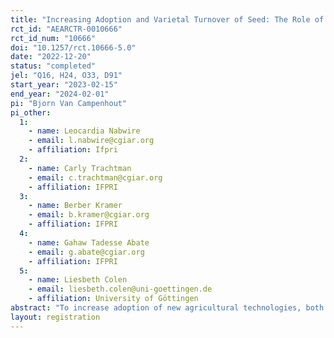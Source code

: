 ```yaml
---
title: "Increasing Adoption and Varietal Turnover of Seed: The Role of Consumer and Producer Side Interventions"
rct_id: "AEARCTR-0010666"
rct_id_num: "10666"
doi: "10.1257/rct.10666-5.0"
date: "2022-12-20"
status: "completed"
jel: "Q16, H24, O33, D91"
start_year: "2023-02-15"
end_year: "2024-02-01"
pi: "Bjorn Van Campenhout"
pi_other:
  1:
    - name: Leocardia Nabwire
    - email: l.nabwire@cgiar.org
    - affiliation: Ifpri
  2:
    - name: Carly Trachtman
    - email: c.trachtman@cgiar.org
    - affiliation: IFPRI
  3:
    - name: Berber Kramer
    - email: b.kramer@cgiar.org
    - affiliation: IFPRI
  4:
    - name: Gahaw Tadesse Abate
    - email: g.abate@cgiar.org
    - affiliation: IFPRI
  5:
    - name: Liesbeth Colen
    - email: liesbeth.colen@uni-goettingen.de
    - affiliation: University of Göttingen
abstract: "To increase adoption of new agricultural technologies, both push (supply side) and pull (demand side) factors are important. As a push factor to increase adoption of a particular technology such as an improved seed variety, some level of initial subsidy is often offered. For instance, companies may offer free trial packs of new improved seed varieties; governments may offer subsidies to increase varietal turnover. However, it is also often argued that if something was subsidized (or even free), it may not be used for the intended purpose. In this paper, we first test the effectiveness of free trial packs by testing if farmers that receive a sample of a new improved seed variety are more likely to adopt it in the future than a control group of farmers who did not get a free sample. Furthermore we test whether farmers learn differently from seed that was obtained for free than if they had to pay a (small) price for it. This questions is investigated using BDM auction—essentially a two stage pricing design—such that we can disentangle the selection effect, whereby farmers that are prepared to pay a price are likely to be more motivated to learn from it for subsequent adoption decisions, and the sunk cost effect, where a product that has a price attached to it is valued more. In addition to the supply side intervention, we also test the relative effectiveness of a demand sided intervention for adoption of new or improved varieties—an area often overlooked in existing research. In particular, we cross-randomize an intervention where households are demonstrated how to prepare the new seed variety and get the ability to taste it."
layout: registration
---
```


